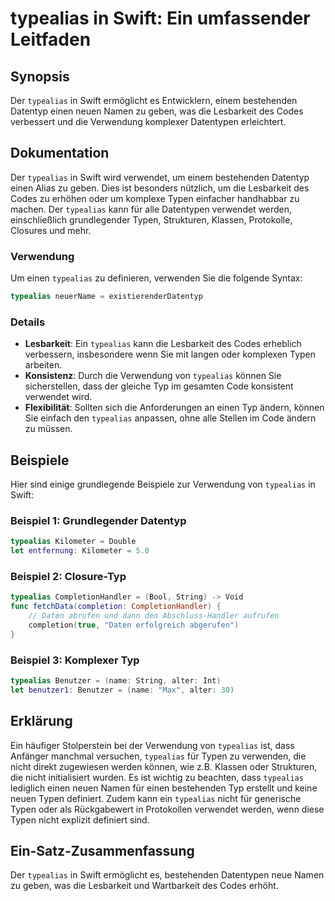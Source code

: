 <!--
Meta Description: # typealias in Swift: Ein umfassender Leitfaden ## Synopsis Der `typealias` in Swift ermöglicht es Entwicklern, einem bestehenden Datentyp einen neuen...
Meta Keywords: typealias, die, swift, typen, der
-->

# typealias in Swift: Ein umfassender Leitfaden

## Synopsis
Der `typealias` in Swift ermöglicht es Entwicklern, einem bestehenden Datentyp einen neuen Namen zu geben, was die Lesbarkeit des Codes verbessert und die Verwendung komplexer Datentypen erleichtert.

## Dokumentation
Der `typealias` in Swift wird verwendet, um einem bestehenden Datentyp einen Alias zu geben. Dies ist besonders nützlich, um die Lesbarkeit des Codes zu erhöhen oder um komplexe Typen einfacher handhabbar zu machen. Der `typealias` kann für alle Datentypen verwendet werden, einschließlich grundlegender Typen, Strukturen, Klassen, Protokolle, Closures und mehr.

### Verwendung
Um einen `typealias` zu definieren, verwenden Sie die folgende Syntax:

```swift
typealias neuerName = existierenderDatentyp
```

### Details
- **Lesbarkeit**: Ein `typealias` kann die Lesbarkeit des Codes erheblich verbessern, insbesondere wenn Sie mit langen oder komplexen Typen arbeiten.
- **Konsistenz**: Durch die Verwendung von `typealias` können Sie sicherstellen, dass der gleiche Typ im gesamten Code konsistent verwendet wird.
- **Flexibilität**: Sollten sich die Anforderungen an einen Typ ändern, können Sie einfach den `typealias` anpassen, ohne alle Stellen im Code ändern zu müssen.

## Beispiele
Hier sind einige grundlegende Beispiele zur Verwendung von `typealias` in Swift:

### Beispiel 1: Grundlegender Datentyp
```swift
typealias Kilometer = Double
let entfernung: Kilometer = 5.0
```

### Beispiel 2: Closure-Typ
```swift
typealias CompletionHandler = (Bool, String) -> Void
func fetchData(completion: CompletionHandler) {
    // Daten abrufen und dann den Abschluss-Handler aufrufen
    completion(true, "Daten erfolgreich abgerufen")
}
```

### Beispiel 3: Komplexer Typ
```swift
typealias Benutzer = (name: String, alter: Int)
let benutzer1: Benutzer = (name: "Max", alter: 30)
```

## Erklärung
Ein häufiger Stolperstein bei der Verwendung von `typealias` ist, dass Anfänger manchmal versuchen, `typealias` für Typen zu verwenden, die nicht direkt zugewiesen werden können, wie z.B. Klassen oder Strukturen, die nicht initialisiert wurden. Es ist wichtig zu beachten, dass `typealias` lediglich einen neuen Namen für einen bestehenden Typ erstellt und keine neuen Typen definiert. Zudem kann ein `typealias` nicht für generische Typen oder als Rückgabewert in Protokollen verwendet werden, wenn diese Typen nicht explizit definiert sind.

## Ein-Satz-Zusammenfassung
Der `typealias` in Swift ermöglicht es, bestehenden Datentypen neue Namen zu geben, was die Lesbarkeit und Wartbarkeit des Codes erhöht.